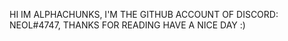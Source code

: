 HI IM ALPHACHUNKS,
I'M THE GITHUB ACCOUNT OF DISCORD: NEOL#4747,
THANKS FOR READING HAVE A NICE DAY :)
